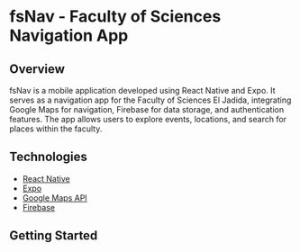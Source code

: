 # fsNav - Faculty of Sciences Navigation App

## Overview

fsNav is a mobile application developed using React Native and Expo. It serves as a navigation app for the Faculty of Sciences El Jadida, integrating Google Maps for navigation, Firebase for data storage, and authentication features. The app allows users to explore events, locations, and search for places within the faculty.
## Technologies

- [React Native](https://reactnative.dev/)
- [Expo](https://expo.dev/)
- [Google Maps API](https://developers.google.com/maps/documentation)
- [Firebase](https://firebase.google.com/)

## Getting Started
